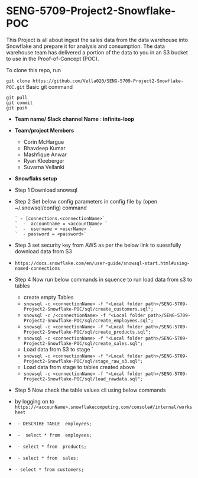 
# SENG-5709-Project2-Snowflake-POC 
This Project is all about ingest the sales data from the data warehouse
into Snowflake and prepare it for analysis and consumption. The data warehouse team has delivered a
portion of the data to you in an S3 bucket to use in the Proof-of-Concept (POC).


To clone this repo, run 

`git clone https://github.com/Vella020/SENG-5709-Project2-Snowflake-POC.git`
Basic git command
```
git pull
git commit
git push
```

- **Team name/ Slack channel Name** : **infinite-loop**

- **Team/project Members**
   - Corin McHargue
   - Bhavdeep Kumar
   - Mashfique Anwar
   - Ryan Kleeberger
   - Suvarna Vellanki

- **Snowflaks setup**
- Step 1 Download snowsql
- Step 2 Set below config parameters in config file by (open ~/.snowsql/config) command

      ` - [connections.<connectionName>`
      `  -  accountname = <accountName> `
      `  -  username = <userName> `
      `  - password = <password>`

- Step 3 set security key from AWS as per the below link to suessfully download data from S3
-  `https://docs.snowflake.com/en/user-guide/snowsql-start.html#using-named-connections`

- Step 4 Now run below commands in squence to run load data from s3 to tables
  - create empty Tables
  - `snowsql -c <connectionName> -f "<Local folder path>/SENG-5709-Project2-Snowflake-POC/sql/create_customers.sql";`
  - `snowsql -c /<connectionName> -f "<Local folder path>/SENG-5709-Project2-Snowflake-POC/sql/create_employees.sql";`
  - `snowsql -c <connectionName> -f "<Local folder path>/SENG-5709-Project2-Snowflake-POC/sql/create_products.sql";`
  - `snowsql -c <connectionName> -f "<Local folder path>/SENG-5709-Project2-Snowflake-POC/sql/create_sales.sql";`
  - Load data from S3 to stage `
  - `snowsql -c <connectionName> -f "<Local folder path>/SENG-5709-Project2-Snowflake-POC/sql/stage_raw_s3.sql";`
  -   Load data from stage to tables created above 
  - `snowsql -c <connectionName> -f "<Local folder path>/SENG-5709-Project2-Snowflake-POC/sql/load_rawdata.sql";`




- Step 5 Now check the table values cli using below commands
- by logging on to `https://<accounName>.snowflakecomputing.com/console#/internal/worksheet`
- ` - DESCRIBE TABLE  employees;`
- ` -  select * from  employees;`
- ` - select * from  products;`
- ` - select * from  sales;`
 - `- select * from customers; `
